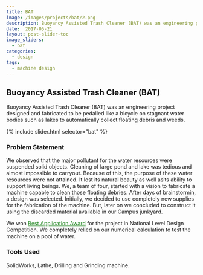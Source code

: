 ```yaml
---
title: BAT
image: /images/projects/bat/2.png
description: Buoyancy Assisted Trash Cleaner (BAT) was an engineering project designed and fabricated to be pedalled like a bicycle on stagnant water bodies such as lakes to automatically collect floating debris and weeds. This project was awarded the Best Application Award in MechTRIX 2017.
date:  2017-05-21
layout: post-slider-toc
image_sliders:
  - bat
categories:
  - design 
tags:
  - machine design 
---
```


## Buoyancy Assisted Trash Cleaner (BAT)

Buoyancy Assisted Trash Cleaner (BAT) was an engineering project designed and fabricated to be pedalled like a bicycle on stagnant water bodies such as lakes to automatically collect floating debris and weeds.

{% include slider.html selector="bat" %}

### Problem Statement
We observed that the major pollutant for the water resources were suspended solid objects. Cleaning of large pond and lake was tedious and almost impossible to carryout. Because of this, the purpose of these water resources were not attained. It lost its natural beauty as well asits ability to support living beings. 
We, a team of four, started with a vision to fabricate a machine capable to clean those floating debries. After days of brainstormin, a design was selected. Initially, we decided to use completely new supplies for the fabrication of the machine. But, later on we concluded to construct it using the discarded material available in our Campus junkyard.

We won <span class="bigger" style="color: #017600e3;"><u>Best Application Award</u></span> for the project in National Level Design Competition. We completely relied on our numerical calculation to test the machine on a pool of water.
            
### Tools Used
SolidWorks, Lathe, Drilling and Grinding machine.



